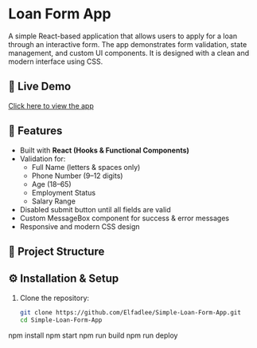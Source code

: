 # Loan Form App

A simple React-based application that allows users to apply for a loan through an interactive form. The app demonstrates form validation, state management, and custom UI components. It is designed with a clean and modern interface using CSS.

## 🚀 Live Demo
[Click here to view the app](https://elfadlee.github.io/Simple-Loan-Form-App/)

## 📌 Features
- Built with **React (Hooks & Functional Components)**
- Validation for:
  - Full Name (letters & spaces only)
  - Phone Number (9–12 digits)
  - Age (18–65)
  - Employment Status
  - Salary Range
- Disabled submit button until all fields are valid
- Custom MessageBox component for success & error messages
- Responsive and modern CSS design

## 📂 Project Structure

## ⚙️ Installation & Setup

1. Clone the repository:
   ```bash
   git clone https://github.com/Elfadlee/Simple-Loan-Form-App.git
   cd Simple-Loan-Form-App
npm install
npm start
npm run build
npm run deploy

